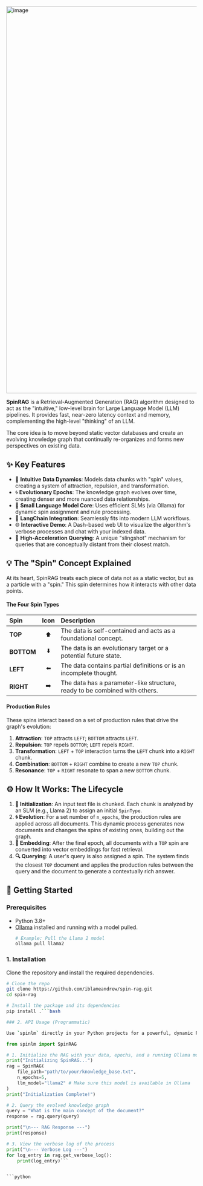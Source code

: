 <img width="1024" height="1024" alt="image" src="https://github.com/user-attachments/assets/873489e9-28cc-404d-b9d0-231bf82dcc4a" />

**SpinRAG** is a Retrieval-Augmented Generation (RAG) algorithm designed to act as the "intuitive," low-level brain for Large Language Model (LLM) pipelines. It provides fast, near-zero latency context and memory, complementing the high-level "thinking" of an LLM.

The core idea is to move beyond static vector databases and create an evolving knowledge graph that continually re-organizes and forms new perspectives on existing data.

## ✨ Key Features

-   🧠 **Intuitive Data Dynamics**: Models data chunks with "spin" values, creating a system of attraction, repulsion, and transformation.
-   🌀 **Evolutionary Epochs**: The knowledge graph evolves over time, creating denser and more nuanced data relationships.
-   🤖 **Small Language Model Core**: Uses efficient SLMs (via Ollama) for dynamic spin assignment and rule processing.
-   🔗 **LangChain Integration**: Seamlessly fits into modern LLM workflows.
-   🌐 **Interactive Demo**: A Dash-based web UI to visualize the algorithm's verbose processes and chat with your indexed data.
-   🚀 **High-Acceleration Querying**: A unique "slingshot" mechanism for queries that are conceptually distant from their closest match.

## 💡 The "Spin" Concept Explained

At its heart, SpinRAG treats each piece of data not as a static vector, but as a particle with a "spin." This spin determines how it interacts with other data points.

#### The Four Spin Types

| Spin   | Icon | Description                                                               |
| :----- | :--: | :------------------------------------------------------------------------ |
| **TOP**    | ⬆️  | The data is self-contained and acts as a foundational concept.            |
| **BOTTOM** | ⬇️  | The data is an evolutionary target or a potential future state.           |
| **LEFT**   | ⬅️  | The data contains partial definitions or is an incomplete thought.        |
| **RIGHT**  | ➡️  | The data has a parameter-like structure, ready to be combined with others. |

#### Production Rules

These spins interact based on a set of production rules that drive the graph's evolution:

1.  **Attraction**: `TOP` attracts `LEFT`; `BOTTOM` attracts `LEFT`.
2.  **Repulsion**: `TOP` repels `BOTTOM`; `LEFT` repels `RIGHT`.
3.  **Transformation**: `LEFT` + `TOP` interaction turns the `LEFT` chunk into a `RIGHT` chunk.
4.  **Combination**: `BOTTOM` + `RIGHT` combine to create a new `TOP` chunk.
5.  **Resonance**: `TOP` + `RIGHT` resonate to span a new `BOTTOM` chunk.

## ⚙️ How It Works: The Lifecycle

1.  **🌱 Initialization**: An input text file is chunked. Each chunk is analyzed by an SLM (e.g., Llama 2) to assign an initial `SpinType`.
2.  **🌀 Evolution**: For a set number of `n_epochs`, the production rules are applied across all documents. This dynamic process generates new documents and changes the spins of existing ones, building out the graph.
3.  **🧠 Embedding**: After the final epoch, all documents with a `TOP` spin are converted into vector embeddings for fast retrieval.
4.  **🔍 Querying**: A user's query is also assigned a spin. The system finds the closest `TOP` document and applies the production rules between the query and the document to generate a contextually rich answer.


## 🚀 Getting Started

### Prerequisites

-   Python 3.8+
-   [Ollama](https://ollama.ai/) installed and running with a model pulled.
    ```bash
    # Example: Pull the Llama 2 model
    ollama pull llama2
    ```

### 1. Installation

Clone the repository and install the required dependencies.

```bash
# Clone the repo
git clone https://github.com/iblameandrew/spin-rag.git
cd spin-rag

# Install the package and its dependencies
pip install .```bash

### 2. API Usage (Programmatic)

Use `spinlm` directly in your Python projects for a powerful, dynamic RAG backend.
```

```python
from spinlm import SpinRAG

# 1. Initialize the RAG with your data, epochs, and a running Ollama model
print("Initializing SpinRAG...")
rag = SpinRAG(
    file_path="path/to/your/knowledge_base.txt",
    n_epochs=5,
    llm_model="llama2" # Make sure this model is available in Ollama
)
print("Initialization Complete!")

# 2. Query the evolved knowledge graph
query = "What is the main concept of the document?"
response = rag.query(query)

print("\n--- RAG Response ---")
print(response)

# 3. View the verbose log of the process
print("\n--- Verbose Log ---")
for log_entry in rag.get_verbose_log():
    print(log_entry)```


```python


